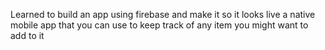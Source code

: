 Learned to build an app using firebase and make it so it looks live a native mobile app that you can use to keep track of any item you might want to add to it